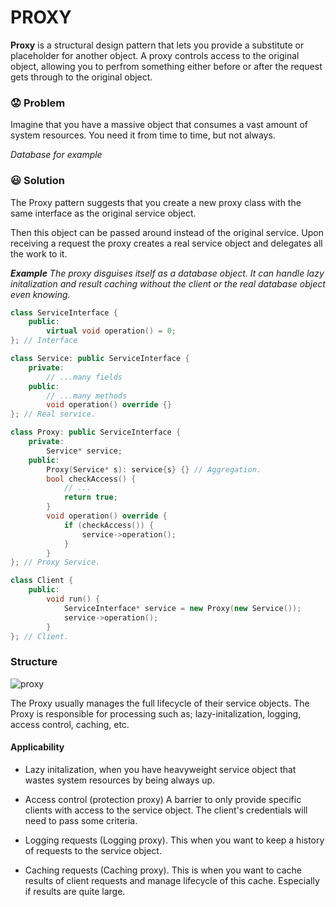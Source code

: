 # PROXY

**Proxy** is a structural design pattern that lets you provide a substitute or placeholder for another object. A proxy controls access to the original object, allowing you to perfrom something either before or after the request gets through to the original object.

### :worried: Problem

Imagine that you have a massive object that consumes a vast amount of system resources. You need it from time to time, but not always.

*Database for example*

### :smiley: Solution

The Proxy pattern suggests that you create a new proxy class with the same interface as the original service object.

Then this object can be passed around instead of the original service. Upon receiving a request the proxy creates a real service object and delegates all the work to it.

***Example***
*The proxy disguises itself as a database object. It can handle lazy initalization and result caching without the client or the real database object even knowing.*

```c++
class ServiceInterface {
    public:
        virtual void operation() = 0;
}; // Interface

class Service: public ServiceInterface {
    private:
        // ...many fields
    public:
        // ...many methods
        void operation() override {}
}; // Real service.

class Proxy: public ServiceInterface {
    private:
        Service* service;
    public:
        Proxy(Service* s): service{s} {} // Aggregation.
        bool checkAccess() {
            // ...
            return true;
        }
        void operation() override {
            if (checkAccess()) {
                service->operation();
            }
        }
}; // Proxy Service.

class Client {
    public:
        void run() {
            ServiceInterface* service = new Proxy(new Service());
            service->operation();
        }
}; // Client.

```

### Structure

![proxy](/Chapter3/diagrams/proxy.png)


The Proxy usually manages the full lifecycle of their service objects.
The Proxy is responsible for processing such as; lazy-initalization, logging, access control, caching, etc.

#### Applicability

* Lazy initalization, when you have heavyweight service object that wastes system resources by being always up.

* Access control (protection proxy) A barrier to only provide specific clients with access to the service object. The client's credentials will need to pass some criteria.


* Logging requests (Logging proxy). This when you want to keep a history of requests to the service object.

* Caching requests (Caching proxy). This is when you want to cache results of client requests and manage lifecycle of this cache. Especially if results are quite large.


